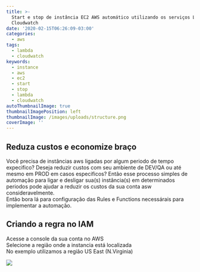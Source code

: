```yaml
---
title: >-
  Start e stop de instância EC2 AWS automático utilizando os serviços Lambda e
  Cloudwatch
date: '2020-02-15T06:26:09-03:00'
categories:
  - aws
tags:
  - lambda
  - cloudwatch
keywords:
  - instance
  - aws
  - ec2
  - start
  - stop
  - lambda
  - cloudwatch
autoThumbnailImage: true
thumbnailImagePosition: left
thumbnailImage: /images/uploads/structure.png
coverImage: ''
---
```

## Reduza custos e economize braço

Você precisa de instâncias aws ligadas por algum periodo de tempo expecifico? Deseja reduzir custos com seu ambiente de DEV/QA ou até mesmo em PROD em casos especificos? Então esse processo simples de automação para ligar e desligar sua(s) instância(s) em determinados periodos pode ajudar a reduzir os custos da sua conta asw consideravelmente.\
Então bora lá para configuração das Rules e Functions necessárais para implementar a automação. 



## Criando a regra no IAM

Acesse a console da sua conta no AWS\
Selecione a região onde a instancia está localizada\
No exemplo utilizamos a região US East (N.Virginia)

![](/images/uploads/funcao-lambda-step-001.png)
